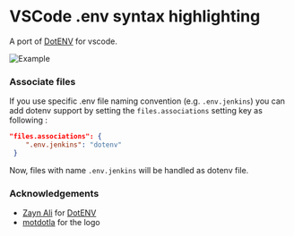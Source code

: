 # VSCode .env syntax highlighting

A port of [DotENV](https://github.com/zaynali53/DotENV) for vscode.

![Example](https://github.com/mikestead/vscode-dotenv/raw/master/images/screenshot.png)

### Associate files

If you use specific .env file naming convention (e.g. `.env.jenkins`) you can add dotenv support by setting the `files.associations` setting key as following :

```json
"files.associations": {
    ".env.jenkins": "dotenv"
 }
 ```
 
 Now, files with name `.env.jenkins` will be handled as dotenv file.

### Acknowledgements

- [Zayn Ali](https://github.com/zaynali53) for [DotENV](https://github.com/zaynali53/DotENV)
- [motdotla](https://github.com/motdotla/dotenv) for the logo

